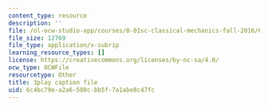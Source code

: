 ```yaml
---
content_type: resource
description: ''
file: /ol-ocw-studio-app/courses/8-01sc-classical-mechanics-fall-2016/6c4bc79ea2a6580cbb5f7a1abe8c47fc_FlHKTvUjD6g.vtt
file_size: 12769
file_type: application/x-subrip
learning_resource_types: []
license: https://creativecommons.org/licenses/by-nc-sa/4.0/
ocw_type: OCWFile
resourcetype: Other
title: 3play caption file
uid: 6c4bc79e-a2a6-580c-bb5f-7a1abe8c47fc
---
```


